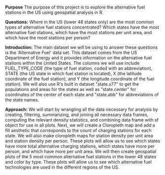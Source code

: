 **Purpose**
The purpose of this project is to explore the alternative fuel stations in the US using geospatial analysis in R.

**Questions:** 
Where in the US (lower 48 states only) are the most common types of alternative fuel stations concentrated? Which states have the most alternative fuel stations, which have the most stations per unit area, and which have the most stations per person? 

**Introduction:** 
The main dataset we will be using to answer these questions is the 'Alternative Fuel' data set. This dataset comes from the US Department of Energy and it provides information on the alternative fuel stations within the United States. The columns we will use include FUEL_TYPE_CODE (the type of fuel station, coded with an abbreviation), STATE (the US state in which fuel station is located), X (the latitude coordinate of the fuel station), and Y (the longitude coordinate of the fuel station). We will also use R's built in dataset "state.x77" to get the populations and areas for the states as well as "state.center" for coordinates of the center of each state and "state.abb" for abbreviations of the state names. 

**Approach:** 
We will start by wrangling all the data necessary for analysis by creating, filtering, summarizing, and joining all necessary data frames, computing the relevant density statistics, and combining data frame with sf object for use in all plots. Next, we will create a Cloropleth map and add a fill aesthetic that corresponds to the count of charging stations for each state. We will also make cloropleth maps for station density per unit area and station density per person. These plots will allow us to see which states have more total alternative charging stations, which states have more per person, and which have more per unit area. We will then create geospatial plots of the 5 most common alternative fuel stations in the lower 48 states and color by type. These plots will allow us to see which alternative fuel technologies are used in the different regions of the US.
